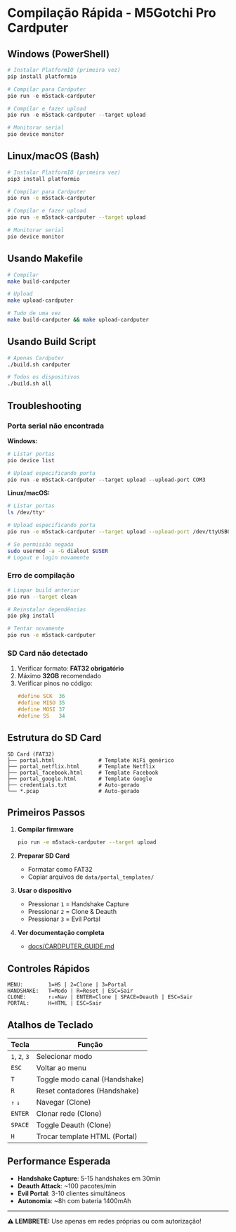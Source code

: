 # Compilação Rápida - M5Gotchi Pro Cardputer

## Windows (PowerShell)

```powershell
# Instalar PlatformIO (primeira vez)
pip install platformio

# Compilar para Cardputer
pio run -e m5stack-cardputer

# Compilar e fazer upload
pio run -e m5stack-cardputer --target upload

# Monitorar serial
pio device monitor
```

## Linux/macOS (Bash)

```bash
# Instalar PlatformIO (primeira vez)
pip3 install platformio

# Compilar para Cardputer
pio run -e m5stack-cardputer

# Compilar e fazer upload
pio run -e m5stack-cardputer --target upload

# Monitorar serial
pio device monitor
```

## Usando Makefile

```bash
# Compilar
make build-cardputer

# Upload
make upload-cardputer

# Tudo de uma vez
make build-cardputer && make upload-cardputer
```

## Usando Build Script

```bash
# Apenas Cardputer
./build.sh cardputer

# Todos os dispositivos
./build.sh all
```

## Troubleshooting

### Porta serial não encontrada

**Windows:**
```powershell
# Listar portas
pio device list

# Upload especificando porta
pio run -e m5stack-cardputer --target upload --upload-port COM3
```

**Linux/macOS:**
```bash
# Listar portas
ls /dev/tty*

# Upload especificando porta
pio run -e m5stack-cardputer --target upload --upload-port /dev/ttyUSB0

# Se permissão negada
sudo usermod -a -G dialout $USER
# Logout e login novamente
```

### Erro de compilação

```bash
# Limpar build anterior
pio run --target clean

# Reinstalar dependências
pio pkg install

# Tentar novamente
pio run -e m5stack-cardputer
```

### SD Card não detectado

1. Verificar formato: **FAT32 obrigatório**
2. Máximo **32GB** recomendado
3. Verificar pinos no código:
   ```cpp
   #define SCK  36
   #define MISO 35
   #define MOSI 37
   #define SS   34
   ```

## Estrutura do SD Card

```
SD Card (FAT32)
├── portal.html              # Template WiFi genérico
├── portal_netflix.html      # Template Netflix
├── portal_facebook.html     # Template Facebook
├── portal_google.html       # Template Google
├── credentials.txt          # Auto-gerado
└── *.pcap                   # Auto-gerado
```

## Primeiros Passos

1. **Compilar firmware**
   ```bash
   pio run -e m5stack-cardputer --target upload
   ```

2. **Preparar SD Card**
   - Formatar como FAT32
   - Copiar arquivos de `data/portal_templates/`

3. **Usar o dispositivo**
   - Pressionar `1` = Handshake Capture
   - Pressionar `2` = Clone & Deauth
   - Pressionar `3` = Evil Portal

4. **Ver documentação completa**
   - [docs/CARDPUTER_GUIDE.md](CARDPUTER_GUIDE.md)

## Controles Rápidos

```
MENU:        1=HS | 2=Clone | 3=Portal
HANDSHAKE:   T=Modo | R=Reset | ESC=Sair
CLONE:       ↑↓=Nav | ENTER=Clone | SPACE=Deauth | ESC=Sair
PORTAL:      H=HTML | ESC=Sair
```

## Atalhos de Teclado

| Tecla | Função |
|-------|--------|
| `1`, `2`, `3` | Selecionar modo |
| `ESC` | Voltar ao menu |
| `T` | Toggle modo canal (Handshake) |
| `R` | Reset contadores (Handshake) |
| `↑` `↓` | Navegar (Clone) |
| `ENTER` | Clonar rede (Clone) |
| `SPACE` | Toggle Deauth (Clone) |
| `H` | Trocar template HTML (Portal) |

## Performance Esperada

- **Handshake Capture**: 5-15 handshakes em 30min
- **Deauth Attack**: ~100 pacotes/min
- **Evil Portal**: 3-10 clientes simultâneos
- **Autonomia**: ~8h com bateria 1400mAh

---

**⚠️ LEMBRETE:** Use apenas em redes próprias ou com autorização!
